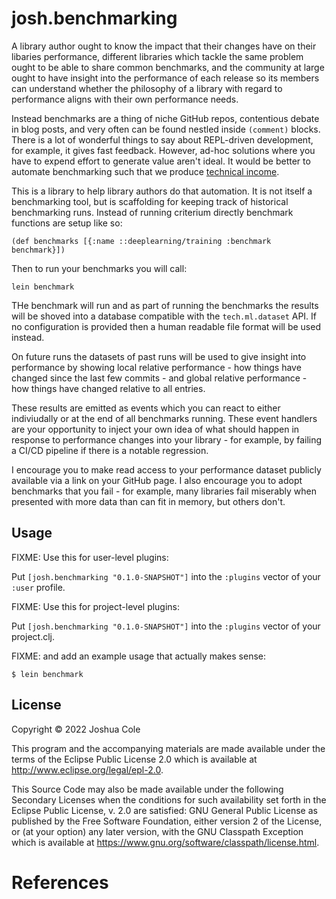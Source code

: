 # josh.benchmarking

A library author ought to know the impact that their changes have on their libaries performance, different libraries which tackle the same problem ought to be able to share common benchmarks, and the community at large ought to have insight into the performance of each release so its members can understand whether the philosophy of a library with regard to performance aligns with their own performance needs.

Instead benchmarks are a thing of niche GitHub repos, contentious debate in blog posts, and very often can be found nestled inside `(comment)` blocks. There is a lot of wonderful things to say about REPL-driven development, for example, it gives fast feedback. However, ad-hoc solutions where you have to expend effort to generate value aren't ideal. It would be better to automate benchmarking such that we produce [technical income][ti].

This is a library to help library authors do that automation. It is not itself a 
benchmarking tool, but is scaffolding for keeping track of historical benchmarking 
runs. Instead of running criterium directly benchmark functions are setup like so:

```
(def benchmarks [{:name ::deeplearning/training :benchmark benchmark}])
```

Then to run your benchmarks you will call:

```
lein benchmark
```

THe benchmark will run and as part of running the benchmarks the results will be 
shoved into a database compatible with the `tech.ml.dataset` API. If no configuration 
is provided then a human readable file format will be used instead.

On future runs the datasets of past runs will be used to give insight into performance 
by showing local relative performance - how things have changed since the last few commits - and global relative performance - how things have changed relative to all entries. 

These results are emitted as events which you can react to either indiviudally or at the end of all benchmarks running. These event handlers are your opportunity to inject your own idea of what should happen in response to performance changes into your library - for example, by failing a CI/CD pipeline if there is a notable regression.

I encourage you to make read access to your performance dataset publicly available via a 
link on your GitHub page. I also encourage you to adopt benchmarks that you fail - for example, many libraries fail miserably when presented with more data than can fit in memory, but others don't.

## Usage

FIXME: Use this for user-level plugins:

Put `[josh.benchmarking "0.1.0-SNAPSHOT"]` into the `:plugins` vector of your `:user`
profile.

FIXME: Use this for project-level plugins:

Put `[josh.benchmarking "0.1.0-SNAPSHOT"]` into the `:plugins` vector of your project.clj.

FIXME: and add an example usage that actually makes sense:

    $ lein benchmark

## License

Copyright © 2022 Joshua Cole

This program and the accompanying materials are made available under the
terms of the Eclipse Public License 2.0 which is available at
http://www.eclipse.org/legal/epl-2.0.

This Source Code may also be made available under the following Secondary
Licenses when the conditions for such availability set forth in the Eclipse
Public License, v. 2.0 are satisfied: GNU General Public License as published by
the Free Software Foundation, either version 2 of the License, or (at your
option) any later version, with the GNU Classpath Exception which is available
at https://www.gnu.org/software/classpath/license.html.

# References 

[ti]: https://joshuacol.es/2020/03/06/modeling-technical-income.html
